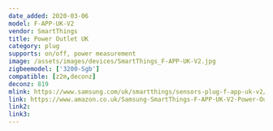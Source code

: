```yaml
---
date_added: 2020-03-06
model: F-APP-UK-V2
vendor: SmartThings
title: Power Outlet UK
category: plug
supports: on/off, power measurement
image: /assets/images/devices/SmartThings_F-APP-UK-V2.jpg
zigbeemodel: ['3200-Sgb']
compatible: [z2m,deconz]
deconz: 819
mlink: https://www.samsung.com/uk/smartthings/sensors-plug-f-app-uk-v2/
link: https://www.amazon.co.uk/Samsung-SmartThings-F-APP-UK-V2-Power-Outlet/dp/B01LXXNGGD
link2: 
link3: 
---
```


